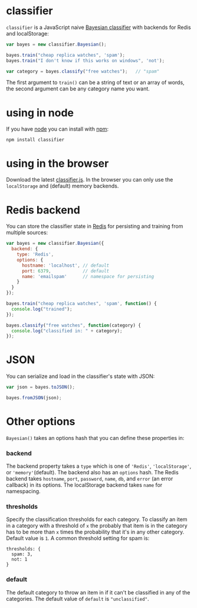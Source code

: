 # classifier

`classifier` is a JavaScript naive [Bayesian classifier](http://en.wikipedia.org/wiki/Bayesian_spam_filtering) with backends for Redis and localStorage:

```javascript
var bayes = new classifier.Bayesian();

bayes.train("cheap replica watches", 'spam');
bayes.train("I don't know if this works on windows", 'not');

var category = bayes.classify("free watches");   // "spam"
```

The first argument to `train()` can be a string of text or an array of words, the second argument can be any category name you want.

# using in node
If you have [node](http://nodejs.org/) you can install with [npm](http://github.com/isaacs/npm):

	npm install classifier

# using in the browser
Download the latest [classifier.js](http://github.com/harthur/classifier/downloads). In the browser you can only use the `localStorage` and (default) memory backends.

# Redis backend
You can store the classifier state in [Redis](http://redis.io/) for persisting and training from multiple sources:

```javascript
var bayes = new classifier.Bayesian({
  backend: {
    type: 'Redis',
    options: {
      hostname: 'localhost', // default
      port: 6379,            // default
      name: 'emailspam'      // namespace for persisting
    }
  }
});

bayes.train("cheap replica watches", 'spam', function() {
  console.log("trained");
});

bayes.classify("free watches", function(category) {
  console.log("classified in: " + category);
});
```

# JSON
You can serialize and load in the classifier's state with JSON:

```javascript
var json = bayes.toJSON();

bayes.fromJSON(json);
```

# Other options
`Bayesian()` takes an options hash that you can define these properties in:

### backend
The backend property takes a `type` which is one of `'Redis'`, `'localStorage'`, or `'memory'`(default). The backend also has an `options` hash. The Redis backend takes `hostname`, `port`, `password`, `name`, `db`, and `error` (an error callback) in its options. The localStorage backend takes `name` for namespacing.

### thresholds
Specify the classification thresholds for each category. To classify an item in a category with a threshold of `x` the probably that item is in the category has to be more than `x` times the probability that it's in any other category. Default value is `1`. A common threshold setting for spam is:

```
thresholds: {
  spam: 3,
  not: 1
}
```

### default
The default category to throw an item in if it can't be classified in any of the categories. The default value of `default` is `"unclassified"`.


